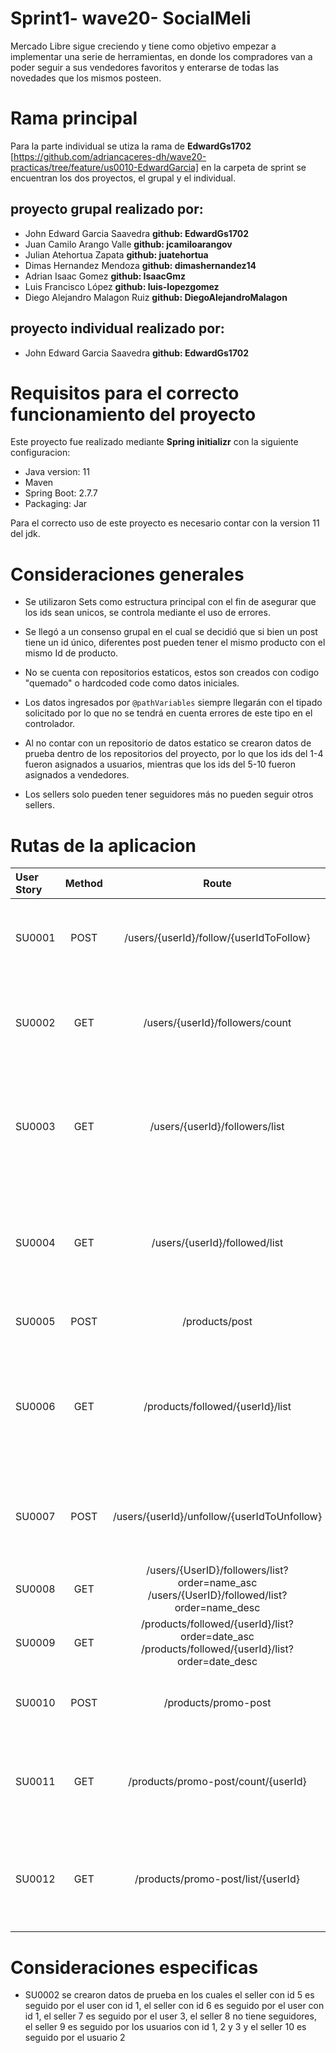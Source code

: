 # Sprint1- wave20- SocialMeli

Mercado Libre sigue creciendo y tiene como objetivo empezar a implementar una serie de herramientas, en donde los compradores van a poder seguir a sus vendedores favoritos y enterarse de todas las novedades que los mismos posteen.

# Rama principal
Para la parte individual se utiza la rama de **EdwardGs1702** [https://github.com/adriancaceres-dh/wave20-practicas/tree/feature/us0010-EdwardGarcia] en la carpeta de sprint se encuentran los dos proyectos, el grupal y el individual.

## proyecto grupal realizado por:
- John Edward Garcia Saavedra **github: EdwardGs1702** 
- Juan Camilo Arango Valle **github: jcamiloarangov**
- Julian Atehortua Zapata **github: juatehortua**
- Dimas Hernandez Mendoza **github: dimashernandez14**
- Adrian Isaac Gomez **github: IsaacGmz**
- Luis Francisco López **github: luis-lopezgomez**
- Diego Alejandro Malagon Ruiz **github: DiegoAlejandroMalagon**

## proyecto individual realizado por:
- John Edward Garcia Saavedra **github: EdwardGs1702** 

# Requisitos para el correcto funcionamiento del proyecto
Este proyecto fue realizado mediante **Spring initializr** con la siguiente configuracion:
- Java version: 11
- Maven
- Spring Boot: 2.7.7
- Packaging: Jar

Para el correcto uso de este proyecto es necesario contar con la version 11 del jdk.

# Consideraciones generales

- Se utilizaron Sets como estructura principal con el fin de asegurar que los ids sean unicos, se controla mediante el uso de errores.

- Se llegó a un consenso grupal en el cual se decidió que si bien un post tiene un id único, diferentes post pueden tener el mismo producto con el mismo Id de producto.

- No se cuenta con repositorios estaticos, estos son creados con codigo "quemado" o hardcoded code como datos iniciales.

- Los datos ingresados por `@pathVariables` siempre llegarán con el tipado solicitado por lo que no se tendrá en cuenta errores de este tipo en el controlador.

- Al no contar con un repositorio de datos estatico se crearon datos de prueba dentro de los repositorios del proyecto, por lo que los ids del 1-4 fueron asignados a usuarios, mientras que los ids del 5-10 fueron asignados a vendedores.
- Los sellers solo pueden tener seguidores más no pueden seguir otros sellers.



# Rutas de la aplicacion
| User Story  | Method   | Route   | Description |   By     |
| :---        |    :----:|    :---: |     :---:    |    ---: |
| SU0001 | POST  | /users/{userId}/follow/{userIdToFollow}  |Poder realizar la acción de “Follow” (seguir) a un determinado vendedor|Juan Camilo Arango Valle  |
| SU0002      | GET     | /users/{userId}/followers/count  |Obtener el resultado de la cantidad de usuarios que siguen a un determinado vendedor|Julian Atehortua Zapata  |
| SU0003  | GET  | /users/{userId}/followers/list  |Obtener un listado de todos los usuarios que siguen a un determinado vendedor (¿Quién me sigue?)|Diego Alejandro Malagon Ruiz  |
| SU0004  | GET  | /users/{userId}/followed/list  |Obtener un listado de todos los vendedores a los cuales sigue un determinado usuario (¿A quién sigo?)|Adrian Isaac Gomez|
| SU0005  | POST  | /products/post  |Dar de alta una publicación|Luis Francisco Lopez|
| SU0006  | GET  | /products/followed/{userId}/list | Obtener un listado de las publicaciones realizadas por los vendedores que un usuario sigue en las últimas dos semanas|John Edward Garcia Saavedra|
| SU0007 | POST  | /users/{userId}/unfollow/{userIdToUnfollow} | Poder realizar la acción de “Unfollow” (dejar de seguir) a un determinado vendedor|Dimas Hernandez Mendoza|
| SU0008 | GET  | /users/{UserID}/followers/list?order=name_asc  /users/{UserID}/followed/list?order=name_desc | Ordenamiento alfabético ascendente y descendente|Grupal|
| SU0009 | GET  | /products/followed/{userId}/list?order=date_asc /products/followed/{userId}/list?order=date_desc| Ordenamiento por fecha ascendente y descendente|Grupal|
| SU0010 | POST  | /products/promo-post| Llevar a cabo la publicación de un nuevo producto en promoción |Individual- Julian Atehortua Zapata|
| SU0011 | GET  | /products/promo-post/count/{userId}| Obtener la cantidad de productos en promoción de un determinado vendedor|Individual- Julian Atehortua Zapata|
| SU0012 | GET  | /products/promo-post/list/{userId}| Obtener un listado de todos los productos en promoción de un determinado vendedor|Individual- Julian Atehortua Zapata|

# Consideraciones especificas
- SU0002 se crearon datos de prueba en los cuales el seller con id 5 es seguido por el user con id 1, el seller con id 6 es seguido por el user con id 1, el seller 7 es seguido por el user 3, el seller 8 no tiene seguidores, el seller 9 es seguido por los usuarios con id 1, 2 y 3 y el seller 10 es seguido por el usuario 2
